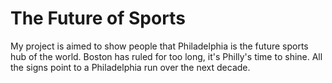 # The Future of Sports

My project is aimed to show people that Philadelphia is the future sports hub of the world. Boston has ruled for too long, it's Philly's time to shine. All the signs point to a Philadelphia run over the next decade.
